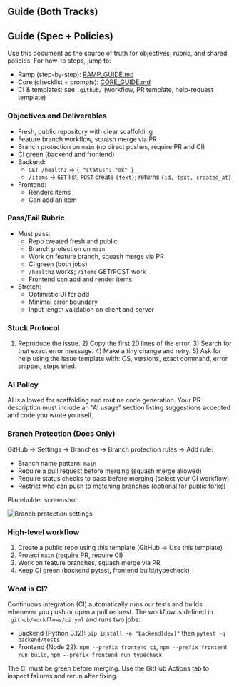 ## Guide (Both Tracks)

## Guide (Spec + Policies)

Use this document as the source of truth for objectives, rubric, and shared policies. For how-to steps, jump to:

- Ramp (step-by-step): [RAMP_GUIDE.md](RAMP_GUIDE.md)
- Core (checklist + prompts): [CORE_GUIDE.md](CORE_GUIDE.md)
- CI & templates: see `.github/` (workflow, PR template, help-request template)

### Objectives and Deliverables

- Fresh, public repository with clear scaffolding
- Feature branch workflow, squash merge via PR
- Branch protection on `main` (no direct pushes, require PR and CI)
- CI green (backend and frontend)
- Backend:
  - `GET /healthz` → `{ "status": "ok" }`
  - `/items` → `GET` list, `POST` create `{text}`; returns `{id, text, created_at}`
- Frontend:
  - Renders items
  - Can add an item

### Pass/Fail Rubric

- Must pass:
  - Repo created fresh and public
  - Branch protection on `main`
  - Work on feature branch, squash merge via PR
  - CI green (both jobs)
  - `/healthz` works; `/items` GET/POST work
  - Frontend can add and render items
- Stretch:
  - Optimistic UI for add
  - Minimal error boundary
  - Input length validation on client and server

### Stuck Protocol

1) Reproduce the issue. 2) Copy the first 20 lines of the error. 3) Search for that exact error message. 4) Make a tiny change and retry. 5) Ask for help using the issue template with: OS, versions, exact command, error snippet, steps tried.

### AI Policy

AI is allowed for scaffolding and routine code generation. Your PR description must include an “AI usage” section listing suggestions accepted and code you wrote yourself.

### Branch Protection (Docs Only)

GitHub → Settings → Branches → Branch protection rules → Add rule:

- Branch name pattern: `main`
- Require a pull request before merging (squash merge allowed)
- Require status checks to pass before merging (select your CI workflow)
- Restrict who can push to matching branches (optional for public forks)

Placeholder screenshot:

![Branch protection settings](docs/screenshots/branch-protection.png)

### High-level workflow

1. Create a public repo using this template (GitHub → Use this template)
2. Protect `main` (require PR, require CI)
3. Work on feature branches, squash merge via PR
4. Keep CI green (backend pytest, frontend build/typecheck)

### What is CI?

Continuous integration (CI) automatically runs our tests and builds whenever you push or open a pull request. The workflow is defined in `.github/workflows/ci.yml` and runs two jobs:
- Backend (Python 3.12): `pip install -e "backend[dev]"` then `pytest -q backend/tests`
- Frontend (Node 22): `npm --prefix frontend ci`, `npm --prefix frontend run build`, `npm --prefix frontend run typecheck`

The CI must be green before merging. Use the GitHub Actions tab to inspect failures and rerun after fixing.


